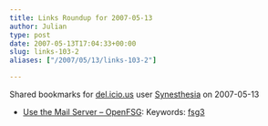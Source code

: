 ```yaml
---
title: Links Roundup for 2007-05-13
author: Julian
type: post
date: 2007-05-13T17:04:33+00:00
slug: links-103-2 
aliases: ["/2007/05/13/links-103-2"]

---
```

Shared bookmarks for [del.icio.us][1] user  [Synesthesia][2] on 2007-05-13

  * [Use the Mail Server &#8211; OpenFSG][3]: 
    Keywords: [fsg3][4]</li> </ul>

 [1]: https://del.icio.us/
 [2]: https://del.icio.us/synesthesia
 [3]: https://www.openfsg.com/index.php/Use_the_Mail_Server "https://www.openfsg.com/index.php/Use_the_Mail_Server"
 [4]: https://del.icio.us/synesthesia/fsg3